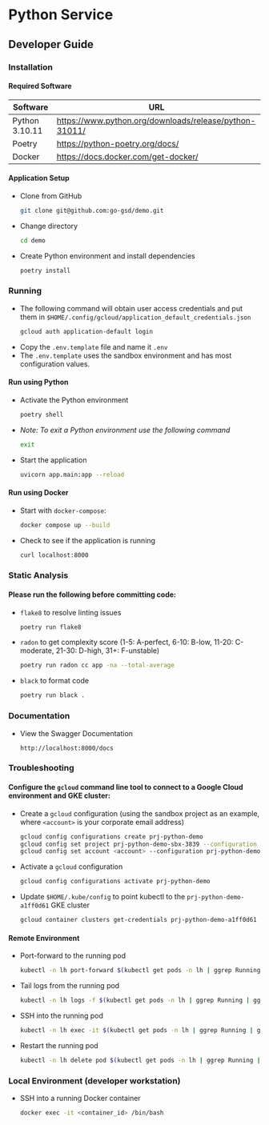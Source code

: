 # Python Service

## Developer Guide

### <a name="installation"></a>Installation

#### Required Software

| Software       | URL                                                    |
|----------------|--------------------------------------------------------|
| Python 3.10.11 | https://www.python.org/downloads/release/python-31011/ |
| Poetry         | https://python-poetry.org/docs/                        |
| Docker         | https://docs.docker.com/get-docker/                    |

#### Application Setup

* Clone from GitHub
  ```bash
  git clone git@github.com:go-gsd/demo.git
  ```
* Change directory
  ```bash
  cd demo
  ```
* Create Python environment and install dependencies
  ```bash
  poetry install
  ```

### <a name="running"></a>Running

* The following command will obtain user access credentials and put them in `$HOME/.config/gcloud/application_default_credentials.json`
  ```bash
  gcloud auth application-default login
  ```
* Copy the `.env.template` file and name it `.env`
* The `.env.template` uses the sandbox environment and has most configuration values.

#### Run using Python

* Activate the Python environment
  ```bash
  poetry shell
  ```
* _Note: To exit a Python environment use the following command_
  ```bash
  exit
  ```
* Start the application
  ```bash
  uvicorn app.main:app --reload
  ```

#### Run using Docker

* Start with `docker-compose`:
  ```bash
  docker compose up --build
  ```
* Check to see if the application is running
  ```bash
  curl localhost:8000
  ```

### <a name="analysis"></a>Static Analysis

#### Please run the following before committing code:

* `flake8` to resolve linting issues
  ```bash
  poetry run flake8
  ```
* `radon` to get complexity score (1-5: A-perfect, 6-10: B-low, 11-20: C-moderate, 21-30: D-high, 31+: F-unstable)
  ```bash
  poetry run radon cc app -na --total-average
  ```
* `black` to format code
  ```bash
  poetry run black .
  ```

### <a name="documentation"></a>Documentation

* View the Swagger Documentation
    ```shell
    http://localhost:8000/docs
    ```

### <a name="troubleshooting"></a>Troubleshooting

#### Configure the `gcloud` command line tool to connect to a Google Cloud environment and GKE cluster:

* Create a `gcloud` configuration (using the sandbox project as an example, where `<account>` is your corporate email address)
    ```bash
    gcloud config configurations create prj-python-demo
    gcloud config set project prj-python-demo-sbx-3839 --configuration prj-python-demo
    gcloud config set account <account> --configuration prj-python-demo
    ```
* Activate a `gcloud` configuration
    ```bash
    gcloud config configurations activate prj-python-demo
    ```
* Update `$HOME/.kube/config` to point kubectl to the `prj-python-demo-a1ff0d61` GKE cluster
    ```bash
    gcloud container clusters get-credentials prj-python-demo-a1ff0d61 --region us-east1
    ```

#### Remote Environment

* Port-forward to the running pod
    ```bash
    kubectl -n lh port-forward $(kubectl get pods -n lh | ggrep Running | ggrep demo-service | awk '{print $1}') 8010:80
    ```
* Tail logs from the running pod
    ```bash
    kubectl -n lh logs -f $(kubectl get pods -n lh | ggrep Running | ggrep demo-service | awk '{print $1}')
    ```
* SSH into the running pod
    ```bash
    kubectl -n lh exec -it $(kubectl get pods -n lh | ggrep Running | ggrep demo-service | awk '{print $1}') -- /bin/sh
    ```
* Restart the running pod
    ```bash
    kubectl -n lh delete pod $(kubectl get pods -n lh | ggrep Running | ggrep demo-service | awk '{print $1}')
    ```

### Local Environment (developer workstation)

* SSH into a running Docker container
    ```bash
    docker exec -it <container_id> /bin/bash
    ```

